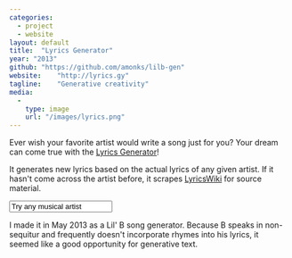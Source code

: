 ```yaml
---
categories:
  - project
  - website
layout: default
title:  "Lyrics Generator"
year: "2013"
github: "https://github.com/amonks/lilb-gen"
website:    "http://lyrics.gy"
tagline:    "Generative creativity"
media:
  -
    type: image
    url: "/images/lyrics.png"
---
```

Ever wish your favorite artist would write a song just for you? Your dream can come true with the <a href="http://lyrics.gy">Lyrics Generator</a>!

It generates new lyrics based on the actual lyrics of any given artist. If it hasn't come across the artist before, it scrapes <a href="http://lyrics.wikia.com/">LyricsWiki</a> for source material.

<form method="post" class="noprint" action="http://lyrics.gy/">
  <input type="text" name="artist" id="artist" value="Try any musical artist" onfocus="this.value=''" />
</form>

I made it in May 2013 as a Lil' B song generator. Because B speaks in non-sequitur and frequently doesn't incorporate rhymes into his lyrics, it seemed like a good opportunity for generative text.
